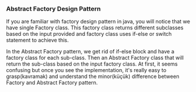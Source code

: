 
### Abstract Factory Design Pattern

If you are familiar with factory design pattern in java, you will notice that we have single
Factory class. This factory class returns different subclasses based on the input provided and
factory class uses if-else or switch statement to achieve this.

In the Abstract Factory pattern, we get rid of if-else block and have a factory class for 
each sub-class. Then an Abstract Factory class that will return the sub-class based on the
input factory class. At first, it seems confusing but once you see the implementation, 
it's really easy to grasp(kavramak) and understand the minor(küçük) difference between Factory and Abstract Factory pattern.

